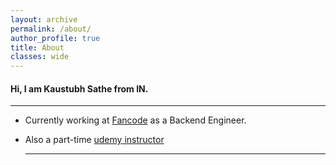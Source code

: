 ```yaml
---
layout: archive
permalink: /about/
author_profile: true
title: About
classes: wide
---
```


#### ​​Hi, I am Kaustubh Sathe from IN.

-------------

- Currently working at [Fancode](https://fancode.com/) as a Backend Engineer.

- Also a part-time [udemy instructor](https://www.udemy.com/user/kaustubh-sathe-5/)

  -----------------

  


